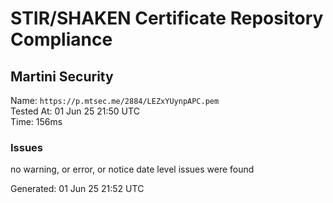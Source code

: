 # STIR/SHAKEN Certificate Repository Compliance

## Martini Security

Name: `https://p.mtsec.me/2884/LEZxYUynpAPC.pem`\
Tested At: 01 Jun 25 21:50 UTC\
Time: 156ms

### Issues

no warning, or error, or notice date level issues were found

Generated: 01 Jun 25 21:52 UTC
